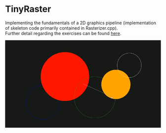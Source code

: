 # TinyRaster

Implementing the fundamentals of a 2D graphics pipeline (implementation of skeleton code primarily contained in Rasterizer.cpp).  
Further detail regarding the exercises can be found <a href="Assignment spec.pdf" target="_blank">here</a>.

<a href="https://drive.google.com/file/d/145yCMl8XcuqVciwezqyZNxXZ6vRvVj1W/view" target="_blank">
<img src="gif.gif" alt="Link">
</a>
